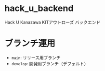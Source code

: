 # hack_u_backend
Hack U Kanazawa KITアウトローズ バックエンド

# ブランチ運用
- `main`: リリース用ブランチ
- `develop`: 開発用ブランチ（デフォルト）
